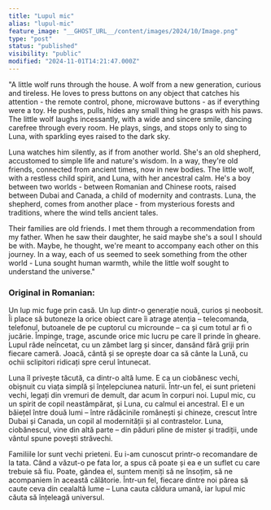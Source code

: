```yaml
---
title: "Lupul mic"
alias: "lupul-mic"
feature_image: "__GHOST_URL__/content/images/2024/10/Image.png"
type: "post"
status: "published"
visibility: "public"
modified: "2024-11-01T14:21:47.000Z"
---
```


<p>"A little wolf runs through the house. A wolf from a new generation, curious and tireless. He loves to press buttons on any object that catches his attention - the remote control, phone, microwave buttons - as if everything were a toy. He pushes, pulls, hides any small thing he grasps with his paws. The little wolf laughs incessantly, with a wide and sincere smile, dancing carefree through every room. He plays, sings, and stops only to sing to Luna, with sparkling eyes raised to the dark sky. </p><p>Luna watches him silently, as if from another world. She's an old shepherd, accustomed to simple life and nature's wisdom. In a way, they're old friends, connected from ancient times, now in new bodies. The little wolf, with a restless child spirit, and Luna, with her ancestral calm. He's a boy between two worlds - between Romanian and Chinese roots, raised between Dubai and Canada, a child of modernity and contrasts. Luna, the shepherd, comes from another place - from mysterious forests and traditions, where the wind tells ancient tales. </p><p>Their families are old friends. I met them through a recommendation from my father. When he saw their daughter, he said maybe she's a soul I should be with. Maybe, he thought, we're meant to accompany each other on this journey. In a way, each of us seemed to seek something from the other world - Luna sought human warmth, while the little wolf sought to understand the universe."</p><h3 id="original-in-romanian">Original in Romanian:</h3><p>Un lup mic fuge prin casă. Un lup dintr-o generație nouă, curios și neobosit. Îi place să butoneze la orice obiect care îi atrage atenția – telecomanda, telefonul, butoanele de pe cuptorul cu microunde – ca și cum totul ar fi o jucărie. Împinge, trage, ascunde orice mic lucru pe care îl prinde în gheare. Lupul râde neîncetat, cu un zâmbet larg și sincer, dansând fără griji prin fiecare cameră. Joacă, cântă și se oprește doar ca să cânte la Lună, cu ochii sclipitori ridicați spre cerul întunecat.</p><p>Luna îl privește tăcută, ca dintr-o altă lume. E ca un ciobănesc vechi, obișnuit cu viața simplă și înțelepciunea naturii. Într-un fel, ei sunt prieteni vechi, legați din vremuri de demult, dar acum în corpuri noi. Lupul mic, cu un spirit de copil neastâmpărat, și Luna, cu calmul ei ancestral. El e un băiețel între două lumi – între rădăcinile românești și chineze, crescut între Dubai și Canada, un copil al modernității și al contrastelor. Luna, ciobănescul, vine din altă parte – din păduri pline de mister și tradiții, unde vântul spune povești străvechi.</p><p>Familiile lor sunt vechi prieteni. Eu i-am cunoscut printr-o recomandare de la tata. Când a văzut-o pe fata lor, a spus că poate și ea e un suflet cu care trebuie să fiu. Poate, gândea el, suntem meniți să ne însoțim, să ne acompaniem în această călătorie. Într-un fel, fiecare dintre noi părea să caute ceva din cealaltă lume – Luna cauta căldura umană, iar lupul mic căuta să înțeleagă universul.</p>
